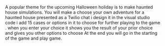 A popular theme for the upcoming Halloween holiday is to make haunted house simulations. You will make a choose your own adventure for a haunted house presented as a Twilio chat
i design it in the visual studio code 
i add 15 cases or options in it to choose for further playing to the game .
when you enter your choice it shows you the result of your prior choice and gives you other options to choose
At the end you will go in the starting of the game and play game.




